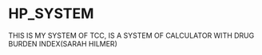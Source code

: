 # HP_SYSTEM
THIS IS MY SYSTEM OF TCC, IS A SYSTEM OF CALCULATOR WITH DRUG BURDEN INDEX(SARAH HILMER)
